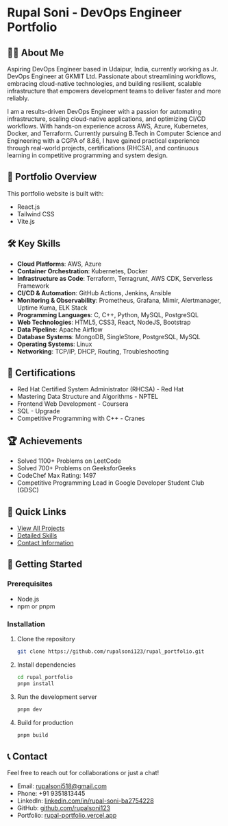 # Rupal Soni - DevOps Engineer Portfolio

## 👨‍💻 About Me

Aspiring DevOps Engineer based in Udaipur, India, currently working as Jr. DevOps Engineer at GKMIT Ltd. Passionate about streamlining workflows, embracing cloud-native technologies, and building resilient, scalable infrastructure that empowers development teams to deliver faster and more reliably.

I am a results-driven DevOps Engineer with a passion for automating infrastructure, scaling cloud-native applications, and optimizing CI/CD workflows. With hands-on experience across AWS, Azure, Kubernetes, Docker, and Terraform. Currently pursuing B.Tech in Computer Science and Engineering with a CGPA of 8.86, I have gained practical experience through real-world projects, certifications (RHCSA), and continuous learning in competitive programming and system design.

## 🚀 Portfolio Overview

This portfolio website is built with:
- React.js
- Tailwind CSS
- Vite.js

## 🛠️ Key Skills

- **Cloud Platforms**: AWS, Azure
- **Container Orchestration**: Kubernetes, Docker
- **Infrastructure as Code**: Terraform, Terragrunt, AWS CDK, Serverless Framework
- **CI/CD & Automation**: GitHub Actions, Jenkins, Ansible
- **Monitoring & Observability**: Prometheus, Grafana, Mimir, Alertmanager, Uptime Kuma, ELK Stack
- **Programming Languages**: C, C++, Python, MySQL, PostgreSQL
- **Web Technologies**: HTML5, CSS3, React, NodeJS, Bootstrap
- **Data Pipeline**: Apache Airflow
- **Database Systems**: MongoDB, SingleStore, PostgreSQL, MySQL
- **Operating Systems**: Linux
- **Networking**: TCP/IP, DHCP, Routing, Troubleshooting

## 📜 Certifications

- Red Hat Certified System Administrator (RHCSA) - Red Hat
- Mastering Data Structure and Algorithms - NPTEL
- Frontend Web Development - Coursera
- SQL - Upgrade
- Competitive Programming with C++ - Cranes

## 🏆 Achievements

- Solved 1100+ Problems on LeetCode
- Solved 700+ Problems on GeeksforGeeks
- CodeChef Max Rating: 1497
- Competitive Programming Lead in Google Developer Student Club (GDSC)

## 🔗 Quick Links

- [View All Projects](./PROJECTS.md)
- [Detailed Skills](./SKILLS.md)
- [Contact Information](./CONTACT.md)

## 🚀 Getting Started

### Prerequisites
- Node.js
- npm or pnpm

### Installation

1. Clone the repository
   ```bash
   git clone https://github.com/rupalsoni123/rupal_portfolio.git
   ```

2. Install dependencies
   ```bash
   cd rupal_portfolio
   pnpm install
   ```

3. Run the development server
   ```bash
   pnpm dev
   ```

4. Build for production
   ```bash
   pnpm build
   ```

## 📞 Contact

Feel free to reach out for collaborations or just a chat!
- Email: rupalsoni518@gmail.com
- Phone: +91 9351813445
- LinkedIn: [linkedin.com/in/rupal-soni-ba2754228](https://linkedin.com/in/rupal-soni-ba2754228)
- GitHub: [github.com/rupalsoni123](https://github.com/rupalsoni123)
- Portfolio: [rupal-portfolio.vercel.app](https://rupal-portfolio.vercel.app)